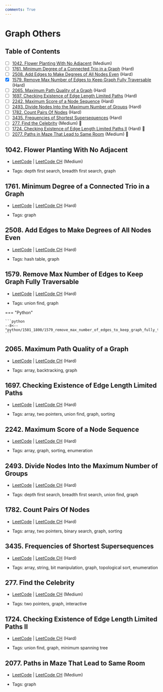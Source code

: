 ```yaml
---
comments: True
---
```


# Graph Others

## Table of Contents

- [ ] [1042. Flower Planting With No Adjacent](https://leetcode.cn/problems/flower-planting-with-no-adjacent/) (Medium)
- [ ] [1761. Minimum Degree of a Connected Trio in a Graph](https://leetcode.cn/problems/minimum-degree-of-a-connected-trio-in-a-graph/) (Hard)
- [ ] [2508. Add Edges to Make Degrees of All Nodes Even](https://leetcode.cn/problems/add-edges-to-make-degrees-of-all-nodes-even/) (Hard)
- [x] [1579. Remove Max Number of Edges to Keep Graph Fully Traversable](https://leetcode.cn/problems/remove-max-number-of-edges-to-keep-graph-fully-traversable/) (Hard)
- [ ] [2065. Maximum Path Quality of a Graph](https://leetcode.cn/problems/maximum-path-quality-of-a-graph/) (Hard)
- [ ] [1697. Checking Existence of Edge Length Limited Paths](https://leetcode.cn/problems/checking-existence-of-edge-length-limited-paths/) (Hard)
- [ ] [2242. Maximum Score of a Node Sequence](https://leetcode.cn/problems/maximum-score-of-a-node-sequence/) (Hard)
- [ ] [2493. Divide Nodes Into the Maximum Number of Groups](https://leetcode.cn/problems/divide-nodes-into-the-maximum-number-of-groups/) (Hard)
- [ ] [1782. Count Pairs Of Nodes](https://leetcode.cn/problems/count-pairs-of-nodes/) (Hard)
- [ ] [3435. Frequencies of Shortest Supersequences](https://leetcode.cn/problems/frequencies-of-shortest-supersequences/) (Hard)
- [ ] [277. Find the Celebrity](https://leetcode.cn/problems/find-the-celebrity/) (Medium) 👑
- [ ] [1724. Checking Existence of Edge Length Limited Paths II](https://leetcode.cn/problems/checking-existence-of-edge-length-limited-paths-ii/) (Hard) 👑
- [ ] [2077. Paths in Maze That Lead to Same Room](https://leetcode.cn/problems/paths-in-maze-that-lead-to-same-room/) (Medium) 👑

## 1042. Flower Planting With No Adjacent

-   [LeetCode](https://leetcode.com/problems/flower-planting-with-no-adjacent/) | [LeetCode CH](https://leetcode.cn/problems/flower-planting-with-no-adjacent/) (Medium)

-   Tags: depth first search, breadth first search, graph


## 1761. Minimum Degree of a Connected Trio in a Graph

-   [LeetCode](https://leetcode.com/problems/minimum-degree-of-a-connected-trio-in-a-graph/) | [LeetCode CH](https://leetcode.cn/problems/minimum-degree-of-a-connected-trio-in-a-graph/) (Hard)

-   Tags: graph


## 2508. Add Edges to Make Degrees of All Nodes Even

-   [LeetCode](https://leetcode.com/problems/add-edges-to-make-degrees-of-all-nodes-even/) | [LeetCode CH](https://leetcode.cn/problems/add-edges-to-make-degrees-of-all-nodes-even/) (Hard)

-   Tags: hash table, graph


## 1579. Remove Max Number of Edges to Keep Graph Fully Traversable

-   [LeetCode](https://leetcode.com/problems/remove-max-number-of-edges-to-keep-graph-fully-traversable/) | [LeetCode CH](https://leetcode.cn/problems/remove-max-number-of-edges-to-keep-graph-fully-traversable/) (Hard)

-   Tags: union find, graph

=== "Python"

    ```python
    --8<-- "python/1501_1800/1579_remove_max_number_of_edges_to_keep_graph_fully_traversable.py"
    ```



## 2065. Maximum Path Quality of a Graph

-   [LeetCode](https://leetcode.com/problems/maximum-path-quality-of-a-graph/) | [LeetCode CH](https://leetcode.cn/problems/maximum-path-quality-of-a-graph/) (Hard)

-   Tags: array, backtracking, graph


## 1697. Checking Existence of Edge Length Limited Paths

-   [LeetCode](https://leetcode.com/problems/checking-existence-of-edge-length-limited-paths/) | [LeetCode CH](https://leetcode.cn/problems/checking-existence-of-edge-length-limited-paths/) (Hard)

-   Tags: array, two pointers, union find, graph, sorting


## 2242. Maximum Score of a Node Sequence

-   [LeetCode](https://leetcode.com/problems/maximum-score-of-a-node-sequence/) | [LeetCode CH](https://leetcode.cn/problems/maximum-score-of-a-node-sequence/) (Hard)

-   Tags: array, graph, sorting, enumeration


## 2493. Divide Nodes Into the Maximum Number of Groups

-   [LeetCode](https://leetcode.com/problems/divide-nodes-into-the-maximum-number-of-groups/) | [LeetCode CH](https://leetcode.cn/problems/divide-nodes-into-the-maximum-number-of-groups/) (Hard)

-   Tags: depth first search, breadth first search, union find, graph


## 1782. Count Pairs Of Nodes

-   [LeetCode](https://leetcode.com/problems/count-pairs-of-nodes/) | [LeetCode CH](https://leetcode.cn/problems/count-pairs-of-nodes/) (Hard)

-   Tags: array, two pointers, binary search, graph, sorting


## 3435. Frequencies of Shortest Supersequences

-   [LeetCode](https://leetcode.com/problems/frequencies-of-shortest-supersequences/) | [LeetCode CH](https://leetcode.cn/problems/frequencies-of-shortest-supersequences/) (Hard)

-   Tags: array, string, bit manipulation, graph, topological sort, enumeration


## 277. Find the Celebrity

-   [LeetCode](https://leetcode.com/problems/find-the-celebrity/) | [LeetCode CH](https://leetcode.cn/problems/find-the-celebrity/) (Medium)

-   Tags: two pointers, graph, interactive


## 1724. Checking Existence of Edge Length Limited Paths II

-   [LeetCode](https://leetcode.com/problems/checking-existence-of-edge-length-limited-paths-ii/) | [LeetCode CH](https://leetcode.cn/problems/checking-existence-of-edge-length-limited-paths-ii/) (Hard)

-   Tags: union find, graph, minimum spanning tree


## 2077. Paths in Maze That Lead to Same Room

-   [LeetCode](https://leetcode.com/problems/paths-in-maze-that-lead-to-same-room/) | [LeetCode CH](https://leetcode.cn/problems/paths-in-maze-that-lead-to-same-room/) (Medium)

-   Tags: graph
